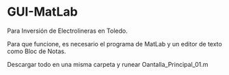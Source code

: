 # GUI-MatLab
Para Inversión de Electrolineras en Toledo.

Para que funcione, es necesario el programa de MatLab y un editor de texto como Bloc de Notas. 

Descargar todo en una misma carpeta y runear Oantalla_Principal_01.m
